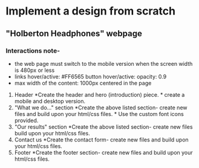 # Implement a design from scratch

## "Holberton Headphones" webpage

### Interactions note-

- the web page must switch to the mobile version when the screen width
is 480px or less
- links hover/active: #FF6565
button hover/active: opacity: 0.9
- max width of the content: 1000px centered in the page

1. Header
    *Create the header and hero (introduction) piece.
        * create a mobile and desktop version.
2. "What we do..." section
    *Create the above listed section- create new files and build upon your html/css files.
        * Use the custom font icons provided.
3. "Our results" section
    *Create the above listed section- create new files build upon your html/css files.
4. Contact us
    *Create the contact form- create new files and build upon your html/css files.
5. Footer
    *Create the footer section- create new files and build upon your html/css files.
